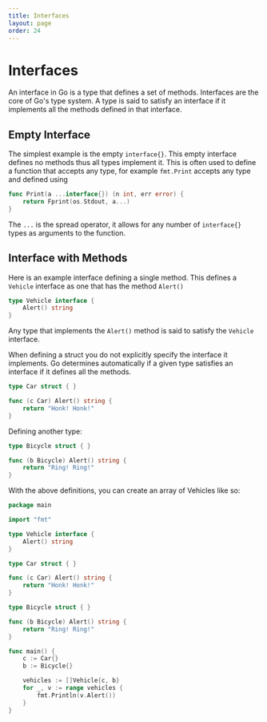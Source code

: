 ```yaml
---
title: Interfaces
layout: page
order: 24
---
```


# Interfaces

An interface in Go is a type that defines a set of methods. Interfaces are the core of Go's type system. A type is said to satisfy an interface if it implements all the methods defined in that interface.


## Empty Interface

The simplest example is the empty `interface{}`. This empty interface defines no methods thus all types implement it. This is often used to define a function that accepts any type, for example `fmt.Print` accepts any type and defined using

```go
func Print(a ...interface{}) (n int, err error) {
	return Fprint(os.Stdout, a...)
}
```

The `...` is the spread operator, it allows for any number of `interface{}` types as arguments to the function.


## Interface with Methods

Here is an example interface defining a single method. This defines a `Vehicle` interface as one that has the method `Alert()`

```go
type Vehicle interface {
	Alert() string
}
```

Any type that implements the `Alert()` method is said to satisfy the `Vehicle` interface.

When defining a struct you do not explicitly specify the interface it implements. Go determines automatically if a given type satisfies an interface if it defines all the methods.

```go
type Car struct { }

func (c Car) Alert() string {
	return "Honk! Honk!"
}
```

Defining another type:

```go
type Bicycle struct { }

func (b Bicycle) Alert() string {
	return "Ring! Ring!"
}
```

With the above definitions, you can create an array of Vehicles like so:

```go
package main

import "fmt"

type Vehicle interface {
	Alert() string
}

type Car struct { }

func (c Car) Alert() string {
	return "Honk! Honk!"
}

type Bicycle struct { }

func (b Bicycle) Alert() string {
	return "Ring! Ring!"
}

func main() {
	c := Car{}
	b := Bicycle{}

	vehicles := []Vehicle{c, b}
	for _, v := range vehicles {
		fmt.Println(v.Alert())
	}
}
```
